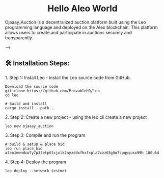 <h1 align="center" id="title">Hello Aleo World</h1>

<p id="description">Ojaaay_Auction is a decentralized auction platform built using the Leo programming language and deployed on the Aleo blockchain. This platform allows users to create and participate in auctions securely and transparently.</p>

<!-- <img src="https://res.cloudinary.com/dei5xnezi/image/upload/v1722054726/chrome_11BQAFAVZP_gvb4mq.png" alt="project-screenshot" width="400" height="400/">

<img src="https://res.cloudinary.com/dei5xnezi/image/upload/v1722054725/chrome_CM1Q5PJIh3_dswu5v.png" alt="project-screenshot" width="400" height="400/"> --> -->

<h2>🛠️ Installation Steps:</h2>

<p>1. Step 1: Install Leo - 
install the Leo source code from GitHub.</p>

```
Download the source code
git clone https://github.com/ProvableHQ/leo
cd leo

# Build and install
cargo install --path .
```

<p>2. Step 2: Create a new project - using the leo cli create a new project</p>

```
leo new ojaaay_auction
```

<p>3. Step 3: Compile and run the program</p>

```
# build & setup & place bid
leo run place_bid aleo1mwndcw7y7p3letp6lcjxlk2nyzddxfhxfxpla7czz65g0u7cpqyqusx99h 100u64
```

<p>4. Step 4: Deploy the program</p>

```
leo deploy --network testnet
```
